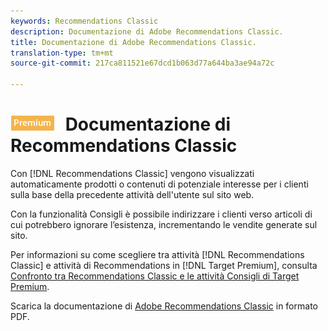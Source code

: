 ```yaml
---
keywords: Recommendations Classic
description: Documentazione di Adobe Recommendations Classic.
title: Documentazione di Adobe Recommendations Classic.
translation-type: tm+mt
source-git-commit: 217ca811521e67dcd1b063d77a644ba3ae94a72c

---
```



# ![PREMIUM](/help/assets/premium.png) Documentazione di Recommendations Classic

Con [!DNL Recommendations Classic] vengono visualizzati automaticamente prodotti o contenuti di potenziale interesse per i clienti sulla base della precedente attività dell'utente sul sito web.

Con la funzionalità Consigli è possibile indirizzare i clienti verso articoli di cui potrebbero ignorare l’esistenza, incrementando le vendite generate sul sito.

Per informazioni su come scegliere tra attività [!DNL Recommendations Classic] e attività di Recommendations in [!DNL Target Premium], consulta [Confronto tra Recommendations Classic e le attività Consigli di Target Premium](/help/c-recommendations/c-recommendations-faq/recommendations-classic-versus-recommendations-activities-target-premium.md).

Scarica la documentazione di [Adobe Recommendations Classic](/help/assets/adobe-recommendations-classic.pdf) in formato PDF.